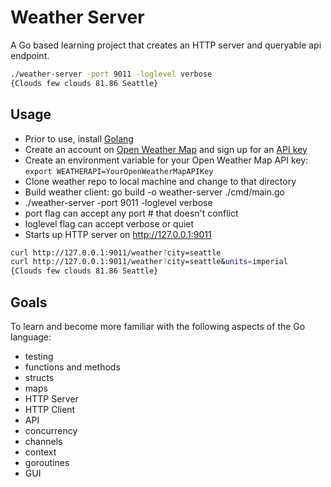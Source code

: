 # Weather Server

A Go based learning project that creates an HTTP server and queryable api endpoint.

```bash
./weather-server -port 9011 -loglevel verbose
{Clouds few clouds 81.86 Seattle}
```

## Usage
* Prior to use, install [Golang](https://golang.org/doc/install)
* Create an account on [Open Weather Map](https://home.openweathermap.org/users/sign_up) and sign up for an [API key](https://home.openweathermap.org/api_keys)
* Create an environment variable for your Open Weather Map API key: `export WEATHERAPI=YourOpenWeatherMapAPIKey`
* Clone weather repo to local machine and change to that directory
* Build weather client: go build -o weather-server ./cmd/main.go
* ./weather-server -port 9011 -loglevel verbose
* port flag can accept any port # that doesn't conflict
* loglevel flag can accept verbose or quiet
* Starts up HTTP server on http://127.0.0.1:9011

```bash
curl http://127.0.0.1:9011/weather?city=seattle
curl http://127.0.0.1:9011/weather?city=seattle&units=imperial
{Clouds few clouds 81.86 Seattle}
```


## Goals
To learn and become more familiar with the following aspects of the Go language:
* testing
* functions and methods
* structs
* maps
* HTTP Server
* HTTP Client
* API
* concurrency
* channels
* context
* goroutines
* GUI



